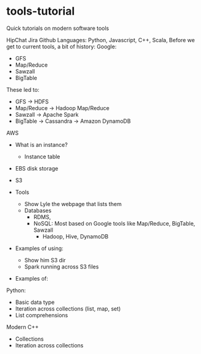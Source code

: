 # tools-tutorial
Quick tutorials on modern software tools

HipChat
Jira
Github
Languages: Python, Javascript, C++, Scala,
Before we get to current tools, a bit of history:
Google:
- GFS
- Map/Reduce
- Sawzall
- BigTable

These led to:
- GFS -> HDFS
- Map/Reduce -> Hadoop Map/Reduce
- Sawzall -> Apache Spark
- BigTable -> Cassandra -> Amazon DynamoDB

AWS
- What is an instance?
  - Instance table
- EBS disk storage
- S3
- Tools
  - Show Lyle the webpage that lists them
  - Databases
    - RDMS,
    - NoSQL: Most based on Google tools like Map/Reduce, BigTable, Sawzall
      - Hadoop, Hive, DynamoDB

- Examples of using:
  - Show him S3 dir
  - Spark running across S3 files
  
- Examples of:

Python:
- Basic data type
- Iteration across collections (list, map, set)
- List comprehensions

Modern C++
- Collections
- Iteration across collections


